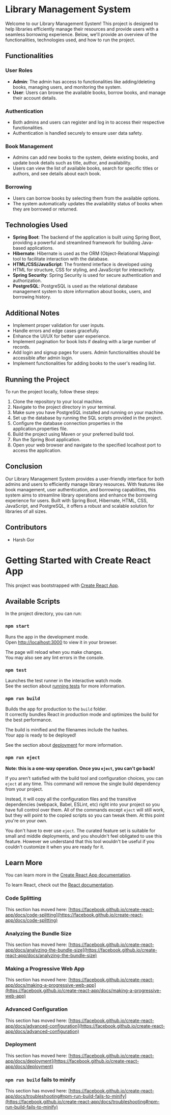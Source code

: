 # Library Management System

Welcome to our Library Management System! This project is designed to help libraries efficiently manage their resources and provide users with a seamless borrowing experience. Below, we'll provide an overview of the functionalities, technologies used, and how to run the project.

## Functionalities

### User Roles

- **Admin**: The admin has access to functionalities like adding/deleting books, managing users, and monitoring the system.
- **User**: Users can browse the available books, borrow books, and manage their account details.

### Authentication

- Both admins and users can register and log in to access their respective functionalities.
- Authentication is handled securely to ensure user data safety.

### Book Management

- Admins can add new books to the system, delete existing books, and update book details such as title, author, and availability.
- Users can view the list of available books, search for specific titles or authors, and see details about each book.

### Borrowing

- Users can borrow books by selecting them from the available options.
- The system automatically updates the availability status of books when they are borrowed or returned.

## Technologies Used

- **Spring Boot**: The backend of the application is built using Spring Boot, providing a powerful and streamlined framework for building Java-based applications.
- **Hibernate**: Hibernate is used as the ORM (Object-Relational Mapping) tool to facilitate interaction with the database.
- **HTML/CSS/JavaScript**: The frontend interface is developed using HTML for structure, CSS for styling, and JavaScript for interactivity.
- **Spring Security**: Spring Security is used for secure authentication and authorization.
- **PostgreSQL**: PostgreSQL is used as the relational database management system to store information about books, users, and borrowing history.



## Additional Notes

- Implement proper validation for user inputs.
- Handle errors and edge cases gracefully.
- Enhance the UI/UX for better user experience.
- Implement pagination for book lists if dealing with a large number of records.
- Add login and signup pages for users. Admin functionalities should be accessible after admin login.
- Implement functionalities for adding books to the user's reading list.



## Running the Project

To run the project locally, follow these steps:

1. Clone the repository to your local machine.
2. Navigate to the project directory in your terminal.
3. Make sure you have PostgreSQL installed and running on your machine.
4. Set up the database by running the SQL scripts provided in the project.
5. Configure the database connection properties in the application.properties file.
6. Build the project using Maven or your preferred build tool.
7. Run the Spring Boot application.
8. Open your web browser and navigate to the specified localhost port to access the application.

## Conclusion

Our Library Management System provides a user-friendly interface for both admins and users to efficiently manage library resources. With features like book management, user authentication, and borrowing capabilities, this system aims to streamline library operations and enhance the borrowing experience for users. Built with Spring Boot, Hibernate, HTML, CSS, JavaScript, and PostgreSQL, it offers a robust and scalable solution for libraries of all sizes.

## Contributors

- Harsh Gor

# Getting Started with Create React App

This project was bootstrapped with [Create React App](https://github.com/facebook/create-react-app).

## Available Scripts

In the project directory, you can run:

### `npm start`

Runs the app in the development mode.\
Open [http://localhost:3000](http://localhost:3000) to view it in your browser.

The page will reload when you make changes.\
You may also see any lint errors in the console.

### `npm test`

Launches the test runner in the interactive watch mode.\
See the section about [running tests](https://facebook.github.io/create-react-app/docs/running-tests) for more information.

### `npm run build`

Builds the app for production to the `build` folder.\
It correctly bundles React in production mode and optimizes the build for the best performance.

The build is minified and the filenames include the hashes.\
Your app is ready to be deployed!

See the section about [deployment](https://facebook.github.io/create-react-app/docs/deployment) for more information.

### `npm run eject`

**Note: this is a one-way operation. Once you `eject`, you can't go back!**

If you aren't satisfied with the build tool and configuration choices, you can `eject` at any time. This command will remove the single build dependency from your project.

Instead, it will copy all the configuration files and the transitive dependencies (webpack, Babel, ESLint, etc) right into your project so you have full control over them. All of the commands except `eject` will still work, but they will point to the copied scripts so you can tweak them. At this point you're on your own.

You don't have to ever use `eject`. The curated feature set is suitable for small and middle deployments, and you shouldn't feel obligated to use this feature. However we understand that this tool wouldn't be useful if you couldn't customize it when you are ready for it.

## Learn More

You can learn more in the [Create React App documentation](https://facebook.github.io/create-react-app/docs/getting-started).

To learn React, check out the [React documentation](https://reactjs.org/).

### Code Splitting

This section has moved here: [https://facebook.github.io/create-react-app/docs/code-splitting](https://facebook.github.io/create-react-app/docs/code-splitting)

### Analyzing the Bundle Size

This section has moved here: [https://facebook.github.io/create-react-app/docs/analyzing-the-bundle-size](https://facebook.github.io/create-react-app/docs/analyzing-the-bundle-size)

### Making a Progressive Web App

This section has moved here: [https://facebook.github.io/create-react-app/docs/making-a-progressive-web-app](https://facebook.github.io/create-react-app/docs/making-a-progressive-web-app)

### Advanced Configuration

This section has moved here: [https://facebook.github.io/create-react-app/docs/advanced-configuration](https://facebook.github.io/create-react-app/docs/advanced-configuration)

### Deployment

This section has moved here: [https://facebook.github.io/create-react-app/docs/deployment](https://facebook.github.io/create-react-app/docs/deployment)

### `npm run build` fails to minify

This section has moved here: [https://facebook.github.io/create-react-app/docs/troubleshooting#npm-run-build-fails-to-minify](https://facebook.github.io/create-react-app/docs/troubleshooting#npm-run-build-fails-to-minify)
